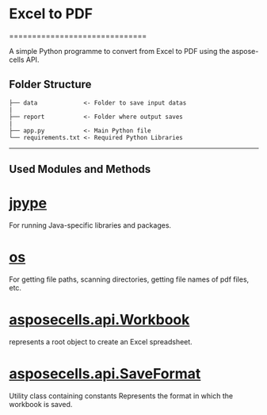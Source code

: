 # Excel to PDF
==============================

A simple Python programme to convert from Excel to PDF using the aspose-cells API.

Folder Structure
------------

    ├── data             <- Folder to save input datas
    |
    ├── report           <- Folder where output saves
    |
    ├── app.py           <- Main Python file
    └── requirements.txt <- Required Python Libraries

--------

Used Modules and Methods
------------------------

# <a target="_blank" href="https://jpype.readthedocs.io/en/latest/">jpype</a>
For running Java-specific libraries and packages.

# <a target="_blank" href="https://docs.python.org/3/library/os.html">os</a>
For getting file paths, scanning directories, getting file names of pdf files, etc.

# <a target="_blank" href="https://reference.aspose.com/cells/python-java/asposecells.api/Workbook">asposecells.api.Workbook</a>
represents a root object to create an Excel spreadsheet.

# <a target="_blank" href="https://reference.aspose.com/cells/python-java/asposecells.api/saveformat">asposecells.api.SaveFormat</a>
Utility class containing constants Represents the format in which the workbook is saved.